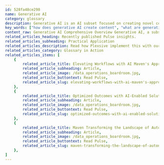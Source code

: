 ```yaml
---
id: 528fa48ce298
name: Generative AI
category: glossary
description: Generative AI is an AI subset focused on creating novel content, such as text and images, using deep learning techniques and neural networks to replicate human-like creativity and streamline business operations.
key_words: ["how does generative AI create content", "what are generative AI applications in business", "can generative AI replace human creativity", "what is the role of large language models in AI", "how does generative AI affect marketing strategies", "what industries benefit most from generative AI", "how does generative AI enhance customer relationship management", "what are the ethical considerations of generative AI", "what is the difference between deep learning and generative AI", "how can generative AI improve supply chain management"]
content_raw: Generative AI Comprehensive Overview Generative AI, a subset of artificial intelligence, operates with the purpose of creating new content such as text, images, videos, 3D renderings, music and more. It relies on complex algorithms and models that seek to emulate human like creative processes. A significant component of generative AI is the large language model (LLM). Trained on a vast amount of text data, LLM specializes in producing human-like text by predicting the subsequent word in a sequence. This functionality enables it to develop diverse, unique content, including crafted narratives, essays, or responses to queries, based on input. Fundamentally different from traditional AI systems that utilize rule-based programming to predict and classify data or automate tasks, generative AI employs advanced deep learning techniques, specifically neural networks, to learn patterns and structures within data, and then generate novel, context-relevant outputs autonomously. Although deep learning is a cornerstone of generative AI, it is not synonymous. Utilizing multi-layered artificial neural networks, deep learning represents a broader range of applications, while generative AI focuses on content creation. Generative AI owes a large part of its global democratization to its ability to interact responsively with human-like language, allowing it to answer queries and generate text responses. This accessibility resulted in a record-breaking adoption when OpenAI launched its chatbot, ChatGPT, in late 2022. Generative AI is recognized for its potential to disrupt industries and sectors worldwide. Future-leaning businesses taking advantage of the technology can leverage its advanced algorithms for competitive advantage. The benefits of deploying generative AI in economically viable ways are manifold, from delivering richer insights at a faster pace for better decision-making, accelerating go-to-market experiences, increasing software development productivity, to supercharging marketing and sales. Industries that have reap the benefit of generative AI include agriculture, automotive, financial services, health and life sciences, manufacturing, and marketing. As generative AI continues to unfold, it creates vast potentials, altering partnerships and dynamically changing business operations. Companies can now optimize workflows and achieve flexibility in various aspects from supply chain management to customer relationship management. Moreover, generative AI can complement human work, act as a smart virtual assistant, identify inaccuracies and biases, enhancing employee engagement and productivity. However, generative AI also ushers in a new ethical frontier. Matters ranging from biased algorithms to privacy concerns necessitate the responsible implementation of AI systems and Maven Technologies reinforces this by prioritizing responsible AI. In essence, generative AI delivers value for businesses, making it essential in the modern world, unlocking productivity with solutions tailored to each organization's needs and implemented by experienced professionals at Maven Technologies.
related_articles_heading: Recently published Pulse insights.
related_articles_subheading: Practical Application
related_articles_description: Read how Plexsive implement this with our clients.
related_articles_category: Glossary in Action
related_articles_items: [
	{
		related_article_title: Elevating Workflows with AI Maven's Approach,
		related_article_subheading: Article,
		related_article_image: /data_operations_boardroom.jpg,
		related_article_buttontext: Read Pulse,
		related_article_slug: elevating-workflows-with-ai-maven's-approach
	},
	{
		related_article_title: Optimized Outcomes with AI-Enabled Solutions,
		related_article_subheading: Article,
		related_article_image: /data_operations_boardroom.jpg,
		related_article_buttontext: Read Pulse,
		related_article_slug: optimized-outcomes-with-ai-enabled-solutions
	},
	{
		related_article_title: Maven Transforming the Landscape of Autonomous Vehicles,
		related_article_subheading: Article,
		related_article_image: /data_operations_boardroom.jpg,
		related_article_buttontext: Read Pulse,
		related_article_slug: maven-transforming-the-landscape-of-autonomous-vehicles
	},
]
---
```

